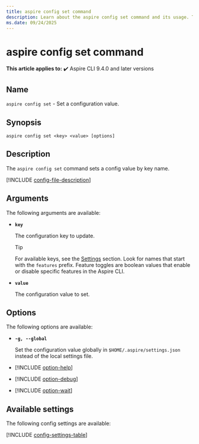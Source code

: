 ```yaml
---
title: aspire config set command
description: Learn about the aspire config set command and its usage. This command sets an Aspire CLI config value by key name.
ms.date: 09/24/2025
---
```

# aspire config set command

**This article applies to:** ✔️ Aspire CLI 9.4.0 and later versions

## Name

`aspire config set` - Set a configuration value.

## Synopsis

```Command
aspire config set <key> <value> [options]
```

## Description

The `aspire config set` command sets a config value by key name.

[!INCLUDE [config-file-description](includes/config-file-description.md)]

## Arguments

The following arguments are available:

- **`key`**

  The configuration key to update.

  > [!TIP]
  > For available keys, see the [Settings](#available-settings) section. Look for names that start with the `features` prefix. Feature toggles are boolean values that enable or disable specific features in the Aspire CLI.

- **`value`**

  The configuration value to set.

## Options

The following options are available:

- **`-g, --global`**

  Set the configuration value globally in `$HOME/.aspire/settings.json` instead of the local settings file.

- [!INCLUDE [option-help](includes/option-help.md)]

- [!INCLUDE [option-debug](includes/option-debug.md)]

- [!INCLUDE [option-wait](includes/option-wait.md)]

## Available settings

The following config settings are available:

[!INCLUDE [config-settings-table](includes/config-settings-table.md)]
